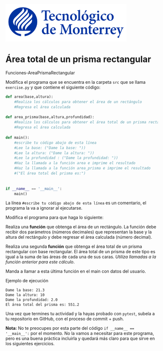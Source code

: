 ![Tec de Monterrey](../../images/logotecmty.png)
# Área total de un prisma rectangular
Funciones-AreaPrismaRectangular

Modifica el programa que se encuentra en la carpeta `src` que se llama `exercise.py` y que contiene el siguiente código:

```python
def area(base,altura):
    #Realiza los cálculos para obtener el área de un rectángulo
    #Regresa el área calculada

def area_prisma(base,altura,profundidad):
    #Realiza los cálculos para obtener el área total de un prisma rectangular
    #Regresa el área calculada

def main():
    #escribe tu código abajo de esta línea
    #Lee la base: ("Dame la base: "))
    #Lee la altura: ("Dame la altura: "))
    #Lee la profundidad : ("Dame la profundidad: "))
    #Haz la llamada a la función area e imprime el resultado
    #Haz la llamada a la función area_prisma e imprime el resultado
    #("El área total del prisma es:")


if __name__ == '__main__':
    main()
```

La línea `#escribe tu código abajo de esta línea` es un comentario, el programa la va a ignorar al ejecutarse.

Modifica el programa para que haga lo siguiente:

Realiza una **función** que obtenga el área de un rectángulo. La función debe recibir dos parámetros (números decimales) que representan la base y la altura del rectángulo y debe regresar el área calculada (número decimal).

Realiza una segunda **función** que obtenga el área total de un prisma rectangular con base rectangular. El área total de un prisma de este tipo es igual a la suma de las áreas de cada una de sus caras. *Utiliza llamadas a la función anterior para este cálculo*.

Manda a llamar a esta última función en el main con datos del usuario. 

Ejemplo de ejecución

```
Dame la base: 21.3
Dame la altura: 10
Dame la profundidad: 2.0
El área total del prisma es: 551.2
```

Una vez que termines tu actividad y la hayas probado con `pytest`, subela a tu repositorio en GitHub, con el proceso de commit + push.

**Nota:** No te preocupes por esta parte del código `if __name__ == '__main__':` por el momento. No la vamos a necesitar para este programa, pero es una buena práctica incluirla y quedará más claro para que sirve en los siguientes ejercicios.

[//]: # (Autor: Gil Huesca - ghjuarez at tec.mx)
